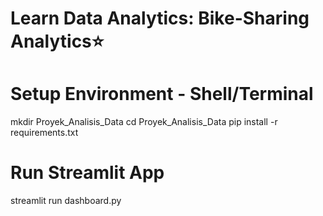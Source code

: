 # Learn Data Analytics: Bike-Sharing Analytics⭐

# Setup Environment - Shell/Terminal
mkdir Proyek_Analisis_Data
cd Proyek_Analisis_Data
pip install -r requirements.txt

# Run Streamlit App
streamlit run dashboard.py
